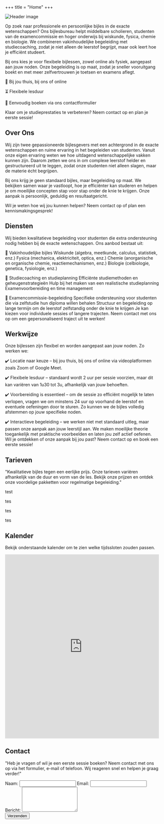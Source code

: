 +++
title = "Home"
+++

<div class="main-image-wrapper">
  <img src="/images/bijles.jpg" alt="Header image" class="main-image">
</div>

Op zoek naar professionele en persoonlijke bijles in de exacte wetenschappen? Ons bijlesbureau helpt middelbare scholieren, studenten van de examencommissie en hoger onderwijs bij wiskunde, fysica, chemie en biologie. We combineren vakinhoudelijke begeleiding met studiecoaching, zodat je niet alleen de leerstof begrijpt, maar ook leert hoe je efficiënt studeert.

Bij ons kies je voor flexibele bijlessen, zowel online als fysiek, aangepast aan jouw noden. Onze begeleiding is op maat, zodat je sneller vooruitgang boekt en met meer zelfvertrouwen je toetsen en examens aflegt.

📍 Bij jou thuis, bij ons of online

⏳ Flexibele lesduur

📅 Eenvoudig boeken via ons contactformulier

Klaar om je studieprestaties te verbeteren? Neem contact op en plan je eerste sessie!

## Over Ons

Wij zijn twee gepassioneerde bijlesgevers met een achtergrond in de exacte wetenschappen en ruime ervaring in het begeleiden van studenten. Vanuit onze eigen ervaring weten we hoe uitdagend wetenschappelijke vakken kunnen zijn. Daarom zetten we ons in om complexe leerstof helder en gestructureerd uit te leggen, zodat onze studenten niet alleen slagen, maar de materie écht begrijpen.

Bij ons krijg je geen standaard bijles, maar begeleiding op maat. We bekijken samen waar je vastloopt, hoe je efficiënter kan studeren en helpen je om moeilijke concepten stap voor stap onder de knie te krijgen. Onze aanpak is persoonlijk, geduldig en resultaatgericht.

Wil je weten hoe wij jou kunnen helpen? Neem contact op of plan een kennismakingsgesprek!

## Diensten

Wij bieden kwalitatieve begeleiding voor studenten die extra ondersteuning nodig hebben bij de exacte wetenschappen. Ons aanbod bestaat uit:

📌 Vakinhoudelijke bijles
Wiskunde (algebra, meetkunde, calculus, statistiek, enz.)
Fysica (mechanica, elektriciteit, optica, enz.)
Chemie (anorganische en organische chemie, reactiemechanismen, enz.)
Biologie (celbiologie, genetica, fysiologie, enz.)

📌 Studiecoaching en studieplanning
Efficiënte studiemethoden en geheugenstrategieën
Hulp bij het maken van een realistische studieplanning
Examenvoorbereiding en time management

📌 Examencommissie-begeleiding
Specifieke ondersteuning voor studenten die via zelfstudie hun diploma willen behalen
Structuur en begeleiding op lange termijn om de leerstof zelfstandig onder de knie te krijgen
Je kan kiezen voor individuele sessies of langere trajecten. Neem contact met ons op om een gepersonaliseerd traject uit te werken!

## Werkwijze

Onze bijlessen zijn flexibel en worden aangepast aan jouw noden. Zo werken we:

✔️ Locatie naar keuze – bij jou thuis, bij ons of online via videoplatformen zoals Zoom of Google Meet.

✔️ Flexibele lesduur – standaard wordt 2 uur per sessie voorzien, maar dit kan variëren van 1u30 tot 3u, afhankelijk van jouw behoeften.

✔️ Voorbereiding is essentieel – om de sessie zo efficiënt mogelijk te laten verlopen, vragen we om minstens 24 uur op voorhand de leerstof en eventuele oefeningen door te sturen. Zo kunnen we de bijles volledig afstemmen op jouw specifieke noden.

✔️ Interactieve begeleiding – we werken niet met standaard uitleg, maar passen onze aanpak aan jouw leerstijl aan. We maken moeilijke theorie toegankelijk met praktische voorbeelden en laten jou zelf actief oefenen.
Wil je ontdekken of onze aanpak bij jou past? Neem contact op en boek een eerste sessie!

## Tarieven

"Kwalitatieve bijles tegen een eerlijke prijs. Onze tarieven variëren afhankelijk van de duur en vorm van de les. Bekijk onze prijzen en ontdek onze voordelige pakketten voor regelmatige begeleiding."

test

tes

tes

tes

## Kalender

Bekijk onderstaande kalender om te zien welke tijdssloten zouden passen.

<div class="calendar-wrapper">
  <iframe
    src="https://calendar.google.com/calendar/embed?src=bijles.exponent%40gmail.com&ctz=Europe%2FBrussels&mode=WEEK&wkst=2"
    style="border: 0"
    width="100%"
    height="600"
    frameborder="0"
    scrolling="no">
  </iframe>
</div>

## Contact

"Heb je vragen of wil je een eerste sessie boeken? Neem contact met ons op via het formulier, e-mail of telefoon. Wij reageren snel en helpen je graag verder!"

<form action="https://api.web3forms.com/submit" method="POST" id="form" class="contact-form">
  <input type="hidden" name="access_key" value="e49caaca-5fa5-4088-86ed-99342817daa0">
  <label for="name">Naam:</label>
  <input type="text" name="name" required>
  <label for="email">Email:</label>
  <input type="email" name="email" required>
  <label for="message">Bericht:</label>
  <textarea name="message" rows="5" required></textarea>
  <div class="captcha-wrapper">
    <div class="h-captcha" data-captcha="true"></div>
  </div>
  <p id="captcha-error" class="form-error" style="display: none;">Gelieve de captcha in te vullen.</p>
  <button type="submit">Verzenden</button>
</form>
<p id="success-message" class="form-success" style="display: none;">Bedankt voor je bericht! We nemen snel contact op.</p>